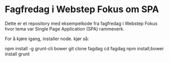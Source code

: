 # Fagfredag i Webstep Fokus om SPA

Dette er et repository med eksempelkode fra fagfredag i Webstep Fokus hvor tema var Single Page Application (SPA) rammeverk.


For å kjøre igang, installer node.
kjør så: 

npm install -g grunt-cli bower
git clone <repo> fagdag
cd fagdag
npm install;bower install
grunt

